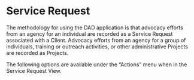 # Service Request

The methodology for using the DAD application is that advocacy efforts from an agency for an individual are recorded as a Service Request associated with a Client. Advocacy efforts from an agency for a group of individuals, training or outreach activities, or other administrative Projects are recorded as Projects.

The following options are available under the “Actions” menu when in the Service Request View.

